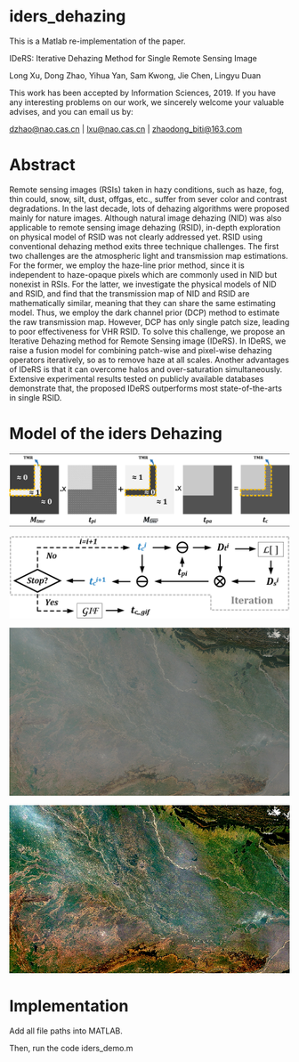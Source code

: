 # iders_dehazing

This is a Matlab re-implementation of the paper.

IDeRS: Iterative Dehazing Method for Single Remote Sensing Image

Long Xu, Dong Zhao, Yihua Yan, Sam Kwong, Jie Chen, Lingyu Duan

This work has been accepted by Information Sciences, 2019. If you have any interesting problems on our work, we sincerely welcome your valuable advises, and you can email us by:

dzhao@nao.cas.cn | lxu@nao.cas.cn | zhaodong_biti@163.com


# Abstract

Remote sensing images (RSIs) taken in hazy conditions, such as haze, fog, thin could, snow, silt, dust, offgas, etc., suffer from sever color and contrast degradations. In the last decade, lots of dehazing algorithms were proposed mainly for nature images. Although natural image dehazing (NID) was also applicable to remote sensing image dehazing (RSID), in-depth exploration on physical model of RSID was not clearly addressed yet. RSID using conventional dehazing method exits three technique challenges. The first two challenges are the atmospheric light and transmission map estimations. For the former, we employ the haze-line prior method, since it is independent to haze-opaque pixels which are commonly used in NID but nonexist in RSIs. For the latter, we investigate the physical models of NID and RSID, and find that the transmission map of NID and RSID are mathematically similar, meaning that they can share the same estimating model. Thus, we employ the dark channel prior (DCP) method to estimate the raw transmission map. However, DCP has only single patch size, leading to poor effectiveness for VHR RSID. To solve this challenge, we propose an Iterative Dehazing method for Remote Sensing image (IDeRS). In IDeRS, we raise a fusion model for combining patch-wise and pixel-wise dehazing operators iteratively, so as to remove haze at all scales. Another advantages of IDeRS is that it can overcome halos and over-saturation simultaneously. Extensive experimental results tested on publicly available databases demonstrate that, the proposed IDeRS outperforms most state-of-the-arts in single RSID.

# Model of the iders Dehazing

 ![model of TMR](https://github.com/phoenixtreesky7/iders_dehazing/raw/master/figures/model_tmr2.png)

 ![model of IDeRS](https://github.com/phoenixtreesky7/iders_dehazing/raw/master/figures/iteration_flow.png)

 ![hazy image](https://github.com/phoenixtreesky7/iders_dehazing/raw/master/figures/32.png)

 ![iders dehazed image](https://github.com/phoenixtreesky7/iders_dehazing/raw/master/figures/IDeRS_32_S3_I0.png)


# Implementation 

Add all file paths into MATLAB.

Then, run the code iders_demo.m


